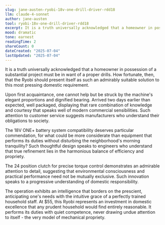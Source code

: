 ```yaml
---
slug: jane-austen-ryobi-18v-one-drill-driver-rdd18
llm: claude-4-sonnet
author: jane-austen
tool: ryobi-18v-one-drill-driver-rdd18
excerpt: It is a truth universally acknowledged that a homeowner in possession of a substantial project must be in want of a proper drills.
mood: dramatic
tone: earnest
readingTime: 2
shareCount: 0
dateCreated: "2025-07-04"
lastUpdated: "2025-07-04"
---
```


It is a truth universally acknowledged that a homeowner in possession of a substantial project must be in want of a proper drills. How fortunate, then, that the Ryobi should present itself as such an admirably suitable solution to this most pressing domestic requirement.

Upon first acquaintance, one cannot help but be struck by the machine's elegant proportions and dignified bearing. Arrived two days earlier than expected, well packaged, displaying that rare combination of knowledge and courtesy that speaks well of modern commercial sensibilities. Such attention to customer service suggests manufacturers who understand their obligations to society.

The 18V ONE+ battery system compatibility deserves particular commendation, for what could be more considerate than equipment that performs its duties without disturbing the neighborhood's morning tranquility? Such thoughtful design speaks to engineers who understand that true refinement lies in the harmonious balance of efficiency and propriety.

The 24 position clutch for precise torque control demonstrates an admirable attention to detail, suggesting that environmental consciousness and practical performance need not be mutually exclusive. Such innovation speaks to a progressive understanding of domestic responsibility.

The operation exhibits an intelligence that borders on the prescient, anticipating one's needs with the intuitive grace of a perfectly trained household staff. At $55, this Ryobi represents an investment in domestic excellence that any prudent household would find entirely reasonable. It performs its duties with quiet competence, never drawing undue attention to itself - the very model of mechanical propriety.

